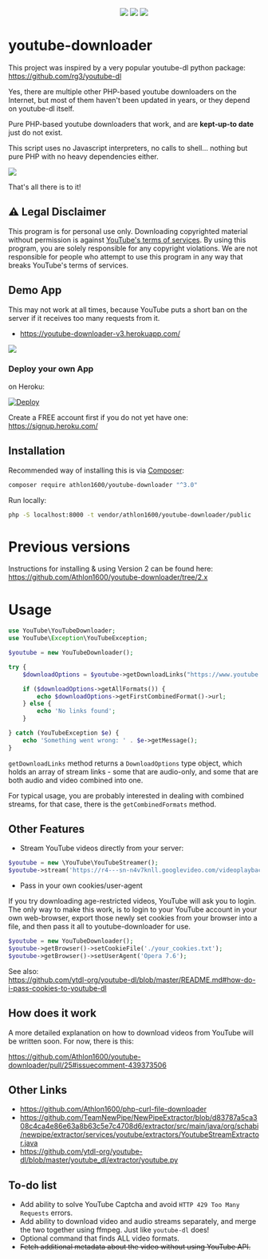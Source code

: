 <center>
  
![](https://img.shields.io/packagist/dt/Athlon1600/youtube-downloader.svg) ![](https://img.shields.io/github/last-commit/Athlon1600/youtube-downloader.svg) ![](https://img.shields.io/github/license/Athlon1600/youtube-downloader.svg)

</center>

# youtube-downloader

This project was inspired by a very popular youtube-dl python package:  
https://github.com/rg3/youtube-dl

Yes, there are multiple other PHP-based youtube downloaders on the Internet, 
but most of them haven't been updated in years, or they depend on youtube-dl itself.  

Pure PHP-based youtube downloaders that work, and are **kept-up-to date** just do not exist.

This script uses no Javascript interpreters, no calls to shell... nothing but pure PHP with no heavy dependencies either.

![](https://i.imgur.com/39LIE0r.png)

That's all there is to it!

## :warning: Legal Disclaimer

This program is for personal use only. 
Downloading copyrighted material without permission is against [YouTube's terms of services](https://www.youtube.com/static?template=terms). 
By using this program, you are solely responsible for any copyright violations. 
We are not responsible for people who attempt to use this program in any way that breaks YouTube's terms of services.

## Demo App

This may not work at all times, because YouTube puts a short ban on the server if it receives too many requests from it.

- https://youtube-downloader-v3.herokuapp.com/

![](http://proxynova.s3.us-east-1.amazonaws.com/youtube-downloader-save-video.png)


### Deploy your own App

on Heroku:

[![Deploy](https://www.herokucdn.com/deploy/button.svg)](https://heroku.com/deploy)


Create a FREE account first if you do not yet have one:  
https://signup.heroku.com/

Installation
-------

Recommended way of installing this is via [Composer](http://getcomposer.org):

```bash
composer require athlon1600/youtube-downloader "^3.0"
```

Run locally:

```bash
php -S localhost:8000 -t vendor/athlon1600/youtube-downloader/public
```

# Previous versions

Instructions for installing & using Version 2 can be found here:  
https://github.com/Athlon1600/youtube-downloader/tree/2.x

# Usage


```php
use YouTube\YouTubeDownloader;
use YouTube\Exception\YouTubeException;

$youtube = new YouTubeDownloader();

try {
    $downloadOptions = $youtube->getDownloadLinks("https://www.youtube.com/watch?v=aqz-KE-bpKQ");

    if ($downloadOptions->getAllFormats()) {
        echo $downloadOptions->getFirstCombinedFormat()->url;
    } else {
        echo 'No links found';
    }

} catch (YouTubeException $e) {
    echo 'Something went wrong: ' . $e->getMessage();
}
```

`getDownloadLinks` method returns a `DownloadOptions` type object, which holds an array of stream links - some that are audio-only, and some that are both audio and video combined into one.

For typical usage, you are probably interested in dealing with combined streams, for that case, there is the `getCombinedFormats` method.

## Other Features

- Stream YouTube videos directly from your server:

```php
$youtube = new \YouTube\YouTubeStreamer();
$youtube->stream('https://r4---sn-n4v7knll.googlevideo.com/videoplayback?...');
```

- Pass in your own cookies/user-agent

If you try downloading age-restricted videos, YouTube will ask you to login. The only way to make this work, is to login to your YouTube account in your own web-browser, export those newly set cookies from your browser into a file, and then pass it all to youtube-downloader for use.

```php
$youtube = new YouTubeDownloader();
$youtube->getBrowser()->setCookieFile('./your_cookies.txt');
$youtube->getBrowser()->setUserAgent('Opera 7.6');
```

See also:  
https://github.com/ytdl-org/youtube-dl/blob/master/README.md#how-do-i-pass-cookies-to-youtube-dl


## How does it work

A more detailed explanation on how to download videos from YouTube will be written soon.
For now, there is this:  

https://github.com/Athlon1600/youtube-downloader/pull/25#issuecomment-439373506

## Other Links

- https://github.com/Athlon1600/php-curl-file-downloader
- https://github.com/TeamNewPipe/NewPipeExtractor/blob/d83787a5ca308c4ca4e86e63a8b63c5e7c4708d6/extractor/src/main/java/org/schabi/newpipe/extractor/services/youtube/extractors/YoutubeStreamExtractor.java
- https://github.com/ytdl-org/youtube-dl/blob/master/youtube_dl/extractor/youtube.py

## To-do list

- Add ability to solve YouTube Captcha and avoid `HTTP 429 Too Many Requests` errors.
- Add ability to download video and audio streams separately, and merge the two together using ffmpeg. Just like `youtube-dl` does!  
- Optional command that finds ALL video formats.
- ~~Fetch additional metadata about the video without using YouTube API.~~
